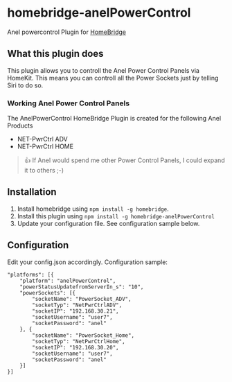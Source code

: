 # homebridge-anelPowerControl
Anel powercontrol Plugin for [HomeBridge](https://github.com/nfarina/homebridge)

## What this plugin does
This plugin allows you to controll the Anel Power Control Panels via HomeKit. This means you can controll all the Power Sockets just by telling Siri to do so.

### Working Anel Power Control Panels
The AnelPowerControl HomeBridge Plugin is created for the following Anel Products
- NET-PwrCtrl ADV
- NET-PwrCtrl HOME

>:+1: If Anel would spend me other Power Control Panels, I could expand it to others ;-)

## Installation
1. Install homebridge using `npm install -g homebridge`.
2. Install this plugin using `npm install -g homebridge-anelPowerControl`
3. Update your configuration file. See configuration sample below.

## Configuration
Edit your config.json accordingly. Configuration sample:

    "platforms": [{
        "platform": "anelPowerControl",
        "powerStatusUpdatefromServerIn_s": "10",
        "powerSockets": [{
            "socketName": "PowerSocket_ADV",
            "socketTyp": "NetPwrCtrlADV",
            "socketIP": "192.168.30.21",
            "socketUsername": "user7",
            "socketPassword": "anel"
        }, {
            "socketName": "PowerSocket_Home",
            "socketTyp": "NetPwrCtrlHome",
            "socketIP": "192.168.30.20",
            "socketUsername": "user7",
            "socketPassword": "anel"
        }]
    }]
